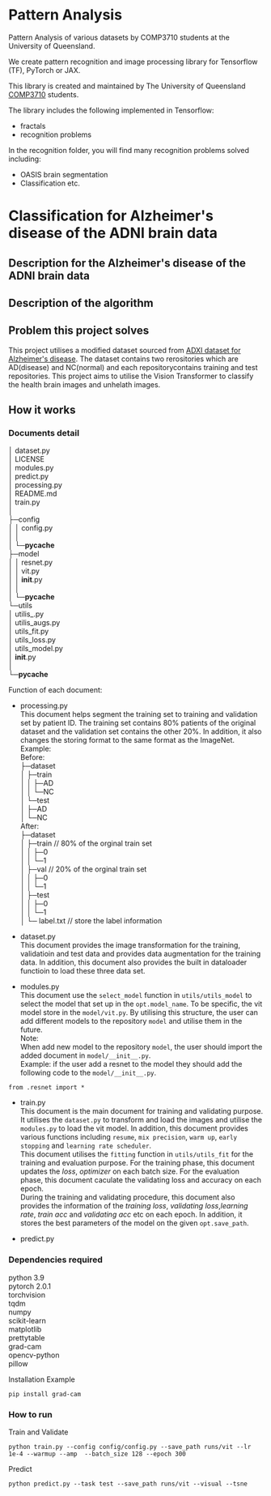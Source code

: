 # Pattern Analysis
Pattern Analysis of various datasets by COMP3710 students at the University of Queensland.

We create pattern recognition and image processing library for Tensorflow (TF), PyTorch or JAX.

This library is created and maintained by The University of Queensland [COMP3710](https://my.uq.edu.au/programs-courses/course.html?course_code=comp3710) students.

The library includes the following implemented in Tensorflow:
* fractals 
* recognition problems

In the recognition folder, you will find many recognition problems solved including:
* OASIS brain segmentation
* Classification
etc.

# Classification for Alzheimer's disease of the ADNI brain data

## Description for the Alzheimer's disease of the ADNI brain data

## Description of the algorithm

## Problem this project solves
This project utilises a modified dataset sourced from [ADXI dataset for Alzheimer's disease](https://adni.loni.usc.edu/). The dataset contains two rerositories which are AD(disease) and NC(normal) and each repositorycontains training and test repositories. This project aims to utilise the Vision Transformer to classify the health brain images and unhelath images.

## How it works
### Documents detail
│  dataset.py  
│  LICENSE  
│  modules.py  
│  predict.py  
│  processing.py  
│  README.md  
│  train.py  
│     
├─config  
│  │  config.py  
│  │  
│  └─__pycache__  
├─model  
│  │  resnet.py  
│  │  vit.py  
│  │  __init__.py  
│  │  
│  └─__pycache__  
└─utils  
    │  utilis_.py  
    │  utilis_augs.py  
    │  utils_fit.py  
    │  utils_loss.py  
    │  utils_model.py  
    │  __init__.py  
    │  
    └─__pycache__  

Function of each document:
* processing.py  
This document helps segment the training set to training and validation set by patient ID. The training set contains 80% patients of the original dataset and the validation set contains the other 20%. In addition, it also changes the storing format to the same format as the ImageNet. 
Example:    
Before:      
├─dataset  
│  ├─train  
│  │  ├─AD  
│  │  └─NC  
│  └─test  
│     ├─AD  
│     └─NC  
After:      
├─dataset   
│  ├─train             // 80% of the orginal train set  
│  │  ├─0  
│  │  └─1  
│  ├─val               // 20% of the orginal train set  
│  │  ├─0  
│  │  └─1  
│  ├─test  
│  │  ├─0  
│  │  └─1  
│  └─ label.txt        // store the label information  

* dataset.py  
This document provides the image transformation for the training, validatioin and test data and provides data augmentation for the training data. In addition, this document also provides the built in dataloader functioin to load these three data set.  
  
* modules.py  
This document use the `select_model` function in `utils/utils_model` to select the model that set up in the `opt.model_name`. To be specific, the vit model store in the `model/vit.py`. By utilising this structure, the user can add different models to the repository `model` and utilise them in the future.  
Note:  
When add new model to the repository `model`, the user should import the added document in `model/__init__.py`.  
Example: if the user add a resnet to the model they should add the following code to the `model/__init__.py`.  
```
from .resnet import *
```
  
* train.py  
This document is the main document for training and validating purpose. It utilises the `dataset.py` to transform and load the images and utilise the `modules.py` to load the vit model. In addition, this document provides various functions including `resume`, `mix precision`, `warm up`, `early stopping` and `learning rate scheduler`.  
This document utilises the `fitting` function in `utils/utils_fit` for the training and evaluation purpose. For the training phase, this document updates the *loss*, *optimizer* on each batch size. For the evaluation phase, this document caculate the validating loss and accuracy on each epoch.  
During the training and validating procedure, this document also provides the information of the *training loss*, *validating loss*,*learning rate*, *train acc* and *validating acc* etc on each epoch. In addition, it stores the best parameters of the model on the given `opt.save_path`.  
  
* predict.py  


### Dependencies required
python 3.9  
pytorch 2.0.1  
torchvision  
tqdm  
numpy  
scikit-learn  
matplotlib  
prettytable  
grad-cam  
opencv-python  
pillow  

Installation Example
```
pip install grad-cam
```
### How to run  
  
Train and Validate  
```
python train.py --config config/config.py --save_path runs/vit --lr 1e-4 --warmup --amp  --batch_size 128 --epoch 300
```

Predict
```
python predict.py --task test --save_path runs/vit --visual --tsne
```
